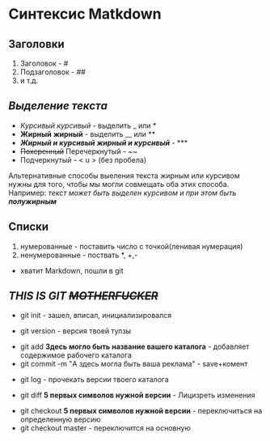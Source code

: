  # Синтексис Matkdown

 ## Заголовки

1. Заголовок - #
2. Подзаголовок - ## 
3. и т.д.

## *Выделение текста*

- *Курсивый* _курсивый_ - выделить _ или  *
- **Жирный** __жирный__ - выделить __ или **
- ***Жирный и курсивый*** ___жирный и курсивый___ - ***
- ~~Похеренный~~ Перечеркнутый - ~~ 
- Подчеркнутый - < u > (без пробела)

Альтернативные способы выеления текста жирным или курсивом нужны для того, чтобы мы могли совмещать оба этих способа. Например:
 _текст может быть выделен курсивом и при этом быть **полужирным**_

## Списки

1. нумерованные - поставить число с точкой(ленивая нумерация)
73. ненумерованные - поствать *, +,- 
-  хватит Markdown, пошли в git

## ***THIS IS GIT ~~MOTHERFUCKER~~***

- git init - зашел, вписал, инициализировался 
+ git version - версия твоей тулзы 
* git add **Здесь могло быть название вашего каталога** - добавляет содержимое рабочего каталога 
* git commit -m "А здесь могла быть ваша реклама" - save+комент
+ git log - прочекать версии твоего каталога
* git diff **5 первых символов нужной версии** - Лицизреть изменения
 - git checkout **5 первых символов нужной версии** - переключиться на определенную версию
 - git checkout master - переключится на основную
 
